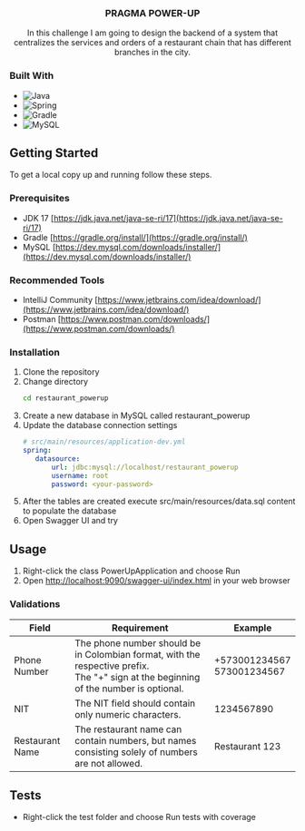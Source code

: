 <br />
<div align="center">
<h3 align="center">PRAGMA POWER-UP</h3>
  <p align="center">
    In this challenge I am going to design the backend of a system that centralizes the services and orders of a restaurant chain that has different branches in the city.
  </p>
</div>

### Built With

* ![Java](https://img.shields.io/badge/java-%23ED8B00.svg?style=for-the-badge&logo=java&logoColor=white)
* ![Spring](https://img.shields.io/badge/Spring-6DB33F?style=for-the-badge&logo=spring&logoColor=white)
* ![Gradle](https://img.shields.io/badge/Gradle-02303A.svg?style=for-the-badge&logo=Gradle&logoColor=white)
* ![MySQL](https://img.shields.io/badge/MySQL-00000F?style=for-the-badge&logo=mysql&logoColor=white)


<!-- GETTING STARTED -->
## Getting Started

To get a local copy up and running follow these steps.

### Prerequisites

* JDK 17 [https://jdk.java.net/java-se-ri/17](https://jdk.java.net/java-se-ri/17)
* Gradle [https://gradle.org/install/](https://gradle.org/install/)
* MySQL [https://dev.mysql.com/downloads/installer/](https://dev.mysql.com/downloads/installer/)

### Recommended Tools
* IntelliJ Community [https://www.jetbrains.com/idea/download/](https://www.jetbrains.com/idea/download/)
* Postman [https://www.postman.com/downloads/](https://www.postman.com/downloads/)

### Installation

1. Clone the repository
2. Change directory
   ```sh
   cd restaurant_powerup
   ```
3. Create a new database in MySQL called restaurant_powerup
4. Update the database connection settings
   ```yml
   # src/main/resources/application-dev.yml
   spring:
      datasource:
          url: jdbc:mysql://localhost/restaurant_powerup
          username: root
          password: <your-password>
   ```
5. After the tables are created execute src/main/resources/data.sql content to populate the database
6. Open Swagger UI and try

<!-- USAGE -->
## Usage

1. Right-click the class PowerUpApplication and choose Run
2. Open [http://localhost:9090/swagger-ui/index.html](http://localhost:9090/swagger-ui/index.html) in your web browser

### Validations

| Field           | Requirement                                                                                                                               | Example                         |
|-----------------|-------------------------------------------------------------------------------------------------------------------------------------------|---------------------------------|
| Phone Number    | The phone number should be in Colombian format, with the respective prefix. <br> The "+" sign at the beginning of the number is optional. | +573001234567 <br> 573001234567 |
| NIT             | The NIT field should contain only numeric characters.                                                                                     | 1234567890                      |
| Restaurant Name | The restaurant name can contain numbers, but names consisting solely of numbers are not allowed.                                          | Restaurant 123                  |

<!-- ROADMAP -->
## Tests

- Right-click the test folder and choose Run tests with coverage
